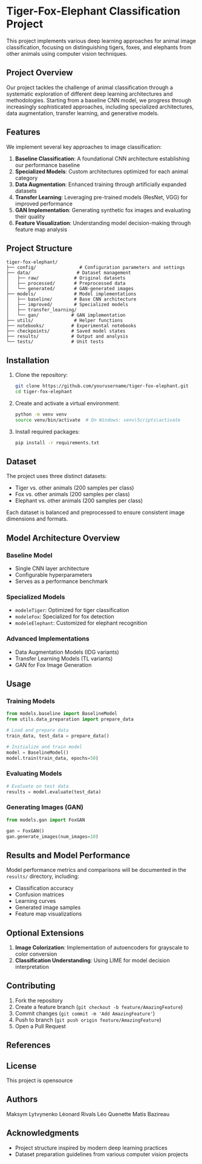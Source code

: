 # Tiger-Fox-Elephant Classification Project

This project implements various deep learning approaches for animal image classification, focusing on distinguishing tigers, foxes, and elephants from other animals using computer vision techniques.

## Project Overview

Our project tackles the challenge of animal classification through a systematic exploration of different deep learning architectures and methodologies. Starting from a baseline CNN model, we progress through increasingly sophisticated approaches, including specialized architectures, data augmentation, transfer learning, and generative models.

## Features

We implement several key approaches to image classification:

1. **Baseline Classification**: A foundational CNN architecture establishing our performance baseline
2. **Specialized Models**: Custom architectures optimized for each animal category
3. **Data Augmentation**: Enhanced training through artificially expanded datasets
4. **Transfer Learning**: Leveraging pre-trained models (ResNet, VGG) for improved performance
5. **GAN Implementation**: Generating synthetic fox images and evaluating their quality
6. **Feature Visualization**: Understanding model decision-making through feature map analysis

## Project Structure

```
tiger-fox-elephant/
├── config/                # Configuration parameters and settings
├── data/                 # Dataset management
│   ├── raw/             # Original datasets
│   ├── processed/       # Preprocessed data
│   └── generated/       # GAN-generated images
├── models/              # Model implementations
│   ├── baseline/        # Base CNN architecture
│   ├── improved/        # Specialized models
│   ├── transfer_learning/
│   └── gan/            # GAN implementation
├── utils/               # Helper functions
├── notebooks/          # Experimental notebooks
├── checkpoints/        # Saved model states
├── results/            # Output and analysis
└── tests/              # Unit tests
```

## Installation

1. Clone the repository:

   ```bash
   git clone https://github.com/yourusername/tiger-fox-elephant.git
   cd tiger-fox-elephant
   ```

2. Create and activate a virtual environment:

   ```bash
   python -m venv venv
   source venv/bin/activate  # On Windows: venv\Scripts\activate
   ```

3. Install required packages:
   ```bash
   pip install -r requirements.txt
   ```

## Dataset

The project uses three distinct datasets:

- Tiger vs. other animals (200 samples per class)
- Fox vs. other animals (200 samples per class)
- Elephant vs. other animals (200 samples per class)

Each dataset is balanced and preprocessed to ensure consistent image dimensions and formats.

## Model Architecture Overview

### Baseline Model

- Single CNN layer architecture
- Configurable hyperparameters
- Serves as a performance benchmark

### Specialized Models

- `modeleTiger`: Optimized for tiger classification
- `modeleFox`: Specialized for fox detection
- `modeleElephant`: Customized for elephant recognition

### Advanced Implementations

- Data Augmentation Models (IDG variants)
- Transfer Learning Models (TL variants)
- GAN for Fox Image Generation

## Usage

### Training Models

```python
from models.baseline import BaselineModel
from utils.data_preparation import prepare_data

# Load and prepare data
train_data, test_data = prepare_data()

# Initialize and train model
model = BaselineModel()
model.train(train_data, epochs=50)
```

### Evaluating Models

```python
# Evaluate on test data
results = model.evaluate(test_data)
```

### Generating Images (GAN)

```python
from models.gan import FoxGAN

gan = FoxGAN()
gan.generate_images(num_images=10)
```

## Results and Model Performance

Model performance metrics and comparisons will be documented in the `results/` directory, including:

- Classification accuracy
- Confusion matrices
- Learning curves
- Generated image samples
- Feature map visualizations

## Optional Extensions

1. **Image Colorization**: Implementation of autoencoders for grayscale to color conversion
2. **Classification Understanding**: Using LIME for model decision interpretation

## Contributing

1. Fork the repository
2. Create a feature branch (`git checkout -b feature/AmazingFeature`)
3. Commit changes (`git commit -m 'Add AmazingFeature'`)
4. Push to branch (`git push origin feature/AmazingFeature`)
5. Open a Pull Request

## References

## License

This project is opensource

## Authors

Maksym Lytvynenko
Léonard Rivals
Léo Quenette
Matis Bazireau

## Acknowledgments

- Project structure inspired by modern deep learning practices
- Dataset preparation guidelines from various computer vision projects
